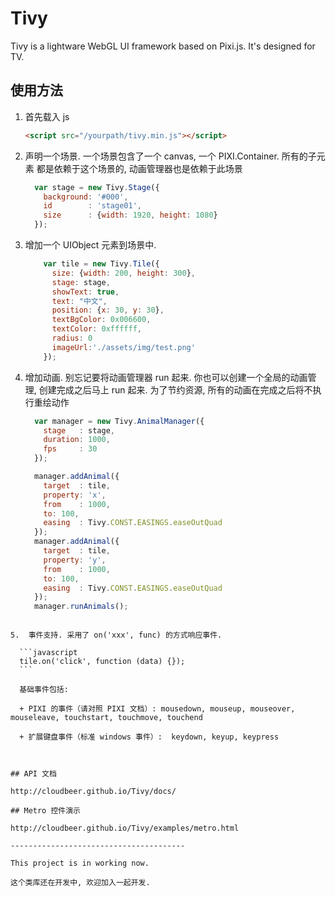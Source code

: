 # Tivy
Tivy is a lightware WebGL UI framework based on Pixi.js. It's designed for TV.

## 使用方法

1.  首先载入 js

    ```html
    <script src="/yourpath/tivy.min.js"></script>
    ```

2.  声明一个场景. 一个场景包含了一个 canvas, 一个 PIXI.Container.
    所有的子元素 都是依赖于这个场景的, 动画管理器也是依赖于此场景

    ```javascript
      var stage = new Tivy.Stage({
        background: '#000',
        id        : 'stage01',
        size      : {width: 1920, height: 1080}
      });
    ```

3.  增加一个 UIObject 元素到场景中.

    ```javascript
        var tile = new Tivy.Tile({
          size: {width: 200, height: 300},
          stage: stage,
          showText: true,
          text: "中文",
          position: {x: 30, y: 30},
          textBgColor: 0x006600,
          textColor: 0xffffff,
          radius: 0
          imageUrl:'./assets/img/test.png'
        });
    ```

4.  增加动画. 别忘记要将动画管理器 run 起来. 你也可以创建一个全局的动画管理, 创建完成之后马上 run 起来.
    为了节约资源, 所有的动画在完成之后将不执行重绘动作

    ```javascript
      var manager = new Tivy.AnimalManager({
        stage   : stage,
        duration: 1000,
        fps     : 30
      });

      manager.addAnimal({
        target  : tile,
        property: 'x',
        from    : 1000,
        to: 100,
        easing  : Tivy.CONST.EASINGS.easeOutQuad
      });
      manager.addAnimal({
        target  : tile,
        property: 'y',
        from    : 1000,
        to: 100,
        easing  : Tivy.CONST.EASINGS.easeOutQuad
      });
      manager.runAnimals();
  ```

5.  事件支持. 采用了 on('xxx', func) 的方式响应事件.

    ```javascript
    tile.on('click', function (data) {});
    ```

    基础事件包括:

    + PIXI 的事件（请对照 PIXI 文档）: mousedown, mouseup, mouseover, mouseleave, touchstart, touchmove, touchend

    + 扩展键盘事件（标准 windows 事件）:  keydown, keyup, keypress



## API 文档

http://cloudbeer.github.io/Tivy/docs/

## Metro 控件演示

http://cloudbeer.github.io/Tivy/examples/metro.html

---------------------------------------

This project is in working now.

这个类库还在开发中, 欢迎加入一起开发.

